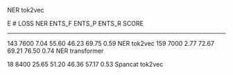 NER tok2vec

E    #       LOSS NER  ENTS_F  ENTS_P  ENTS_R  SCORE
---  ------  --------  ------  ------  ------  ------
143    7600      7.04   55.60   46.23   69.75    0.59 NER tok2vec
159    7000      2.77   72.67   69.21   76.50    0.74 NER transformer

18    8400      25.65   51.20   46.36   57.17    0.53 Spancat tok2vec